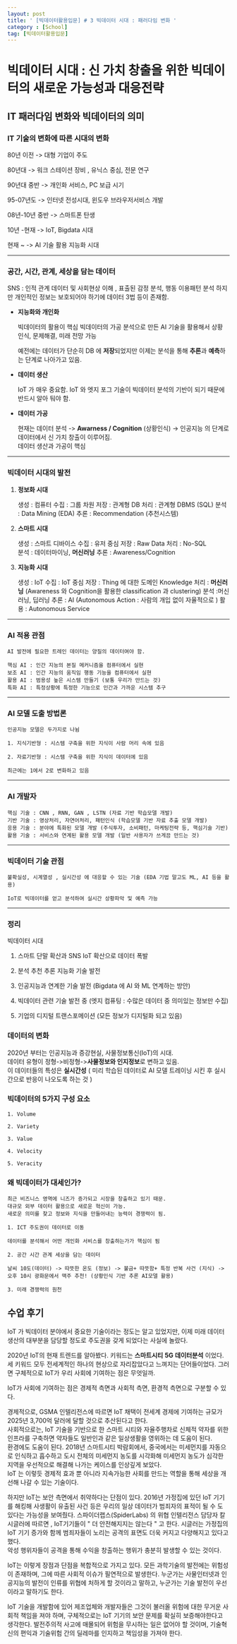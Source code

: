 ```yaml
---
layout: post
title: ' [빅데이터활용입문] # 3 빅데이터 시대 : 패러다임 변화 '
category : [School]
tag: [빅데이터활용입문]
---
```



# 빅데이터 시대 : 신 가치 창출을 위한 빅데이터의 새로운 가능성과 대응전략 

## IT 패러다임 변화와 빅데이터의 의미

### IT 기술의 변화에 따른 시대의 변화 

  80년 이전 -> 대형 기업이 주도 

  80년대 -> 워크 스테이션 장비 , 유닉스 중심, 전문 연구

  90년대 중반 -> 개인화 서비스, PC 보급 시기 

  95-07년도 -> 인터넷 전성시대, 윈도우 브라우저서비스 개발 

  08년-10년 중반 -> 스마트폰 탄생 

  10년  -현재 -> IoT, Bigdata 시대 

  현재 ~  -> AI 기술 활용 지능화 시대 

- - - 

### 공간, 시간, 관계, 세상을 담는 데이터 

  SNS : 인적 관계 데이터 및 사회현상 이해 , 표출된 감정 분석, 행동 이용패턴 분석 
  하지만 개인적인 정보는 보호되어야 하기에 데이터 3법 등이 존재함.


* **지능화와 개인화** 

  빅데이터의 활용이 핵심 
  빅데이터의 가공 분석으로 만든 AI 기술을 활용해서 상황 인식, 문제해결, 미래 전망 가능 

  예전에는 데이터가 단순히 DB 에 **저장**되었지만 이제는 분석을 통해 **추론**과 **예측**하는 단계로 나아가고 있음.  



* **데이터 생산**   
  
	IoT 가 매우 중요함. 
	IoT 와 엣지 포그 기술이 빅데이터 분석의 기반이 되기 때문에 반드시 알아 둬야 함.



* **데이터 가공**    
	
  현재는 데이터 분석 -> **Awarness / Cognition**  (상황인식) -> 인공지능 의 단계로 데이터에서 신 가치 창출이 이루어짐.  
  데이터 생산과 가공이 핵심  

- - - 

### 빅데이터 시대의 발전 

1. **정보화 시대**  

	생성 : 컴퓨터 
	수집 : 그룹 차원
	저장 : 관계형 DB
	처리 : 관계형 DBMS (SQL)
	분석 : Data Mining (EDA)
	추론 : Recommendation (추천시스템)

2. **스마트 시대** 

	생성 : 스마트 디바이스 
	수집 : 유저 중심
	저장 : Raw Data
	처리 : No-SQL 	
	분석 : 데이터마이닝, **머신러닝**
	추론 : Awareness/Cognition
	
3. **지능화 시대** 

	생성 : IoT
	수집 : IoT 중심
	저장 : Thing 에 대한 도메인 Knowledge
	처리 : **머신러닝** (Awareness 와 Cognition을 활용한 classification 과 clustering) 
	분석 :머신러닝, 딥러닝
	추론 : AI (Autonomous Action : 사람의 개입 없이 자율적으로 ) 
	활용 : Autonomous Service 

- - - 

### AI 적용 관점 

	AI 발전에 필요한 트레인 데이터는 양질의 데이터여야 함.
	
	핵심 AI : 인간 지능의 본질 메커니즘을 컴퓨터에서 실현 
	보조 AI : 인간 지능의 움직임 행동 기능을 컴퓨터에서 실현
	활용 AI : 범용성 높은 시스템 만들기 (보통 우리가 만드는 것) 
	특화 AI : 특정상황에 특정한 기능으로 인간과 가까운 시스템 추구 

- - - 

### AI 모델 도출 방법론 

	인공지능 모델은 두가지로 나뉨 
	
	1. 지식기반형 : 시스템 구축을 위한 지식이 사람 머리 속에 있음
	
	2. 자료기반형 : 시스템 구축을 위한 지식이 데이터에 있음 

	최근에는 1에서 2로 변화하고 있음 
 
- - - 


### AI 개발자 

	핵심 기술 : CNN , RNN, GAN , LSTN (자료 기반 학습모델 개발)
	기반 기술 : 영상처리, 자연어처리, 패턴인식 (학습모델 기반 자료 추출 모델 개발)
	응용 기술 : 분야에 특화된 모델 개발 (주식투자, 소비패턴, 마케팅전략 등, 핵심기술 기반)
	활용 기술 : 서비스와 연계된 활용 모델 개발 (일반 사용자가 쓰게끔 만드는 것)
	
- - - 

### 빅데이터 기술 관점 

	불확실성, 시계열성 , 실시간성 에 대응할 수 있는 기술 (EDA 기법 말고도 ML, AI 등을 활용) 

	IoT로 빅데이터를 얻고 분석하여 실시간 상황파악 및 예측 가능  
	
- - - 

### 정리 

   빅데이터 시대

1. 스마트 단말 확산과 SNS IoT 확산으로 데이터 폭발

2. 분석 추천 추론 지능화 기술 발전  

3. 인공지능과 연계한 기술 발전 (Bigdata 에 AI 와 ML 연계하는 방안)

4. 빅데이터 관련 기술 발전 중 (엣지 컴퓨팅 : 수많은 데이터 중 의미있는 정보만 수집) 

5. 기업의 디지털 트랜스포메이션 (모든 정보가 디지털화 되고 있음)

 

### 데이터의 변화 

  2020년 부터는 인공지능과 증강현실, 사물정보통신(IoT)의 시대.   
  데이터 유형이 정형->비정형->**사물정보와 인지정보**로 변하고 있음.            
  이 데이터들의 특성은 **실시간성** ( 미리 학습된 데이터로 AI 모델 트레이닝 시킨 후 실시간으로 반응이 나오도록 하는 것 ) 

### 빅데이터의 5가지 구성 요소 

	1. Volume 

	2. Variety

	3. Value 

	4. Velocity

	5. Veracity 



### 왜 빅데이터가 대세인가?

	최근 비즈니스 영역에 니즈가 증가되고 시장을 창출하고 있기 때문.  
	대규모 외부 데이터 활용으로 새로운 혁신이 가능.
	새로운 의미를 찾고 정보와 지식을 만들어내는 능력이 경쟁력이 됨.  	

	1. ICT 주도권이 데이터로 이동 
	
	데이터를 분석해서 어떤 개인화 서비스를 창출하는가가 핵심이 됨 

	2. 공간 시간 관계 세상을 담는 데이터
	
	날씨 10도(데이터) -> 따뜻한 온도 (정보) -> 불금+ 따뜻함+ 특정 반복 사건 (지식) -> 오후 10시 광화문에서 맥주 추천! (상황인식 기반 추론 AI모델 활용) 
	
	3. 미래 경쟁력의 원천 


## 수업 후기   

IoT 가 빅데이터 분야에서 중요한 기술이라는 정도는 알고 있었지만, 이제 미래 데이터 생산의 대부분을 담당할 정도로 주도권을 갖게 되었다는 사실에 놀랐다.   

2020년 IoT의 현재 트렌드를 알아봤다. 키워드는 **스마트시티**   **5G**   **데이터분석** 이었다. 세 키워드 모두 전세계적인 하나의 현상으로 자리잡았다고 느껴지는 단어들이었다. 그러면 구체적으로 IoT가 우리 사회에 기여하는 점은 무엇일까.        

IoT가 사회에 기여하는 점은 경제적 측면과 사회적 측면, 환경적 측면으로 구분할 수 있다.         

경제적으로, GSMA 인텔리전스에 따르면 IoT 채택이 전세계 경제에 기여하는 규모가 2025년 3,700억 달러에 달할 것으로 추산된다고 한다.     
사회적으로는, IoT 기술을 기반으로 한 스마트 시티와 자율주행차로 신체적 약자를 위한 인프라를 구축하면 약자들도 일반인과 같은 일상생활을 영위하는 데 도움이 된다.       
환경에도 도움이 된다. 2018년 스마트시티 박람회에서, 중국에서는 미세먼지를 자동으로 인식하고 흡수하고 도시 전체의 미세먼지 농도를 시각화해 미세먼지 농도가 심각한 지역을 우선적으로 해결해 나가는 케이스를 인상깊게 보았다.            
IoT 는 이렇듯 경제적 효과 뿐 아니라 지속가능한 사회를 만드는 역할을 통해 세상을 개선해 나갈 수 있는 기술이다.        


하지만 IoT는 보안 측면에서 취약하다는 단점이 있다. 2016년 가정집에 있던 IoT 기기를 해킹해 사생활이 유출된 사건 등은 우리의 일상 데이터가 범죄자의 표적이 될 수 도 있다는 가능성을 보여줬다. 스파이더랩스(SpiderLabs) 의 위협 인텔리전스 담당자 칼 시글러에 따르면 , IoT기기들이 " 더 안전해지지는 않는다 " 고 한다. 시글러는 가정집의 IoT 기기 증가와 함께 범죄자들이 노리는 공격의 표면도 더욱 커지고 다양해지고 있다고 했다.       
악성 행위자들이 공격을 통해 수익을 창출하는 행위가 충분히 발생할 수 있는 것이다.        

IoT는 이렇게 장점과 단점을 복합적으로 가지고 있다. 모든 과학기술의 발전에는 위험성이 존재하며, 그에 따른 사회적 이슈가 필연적으로 발생한다. 누군가는 사물인터넷과 인공지능의 발전이 인류를 위협에 처하게 할 것이라고 말하고, 누군가는 기술 발전이 우선이라고 말하기도 한다.        

IoT 기술을 개발함에 있어 제조업체와 개발자들은 그것이 불러올 위험에 대한 무거운 사회적 책임을 져야 하며, 구체적으로는 IoT 기기의 보안 문제를 확실히 보증해야한다고 생각한다. 발전주의적 사고에 매몰되어 위험을 무시하는 일은 없어야 할 것이며, 기술혁신의 편익과 기술위험 간의 딜레마를 인지하고 책임성을 가져야 한다.              

